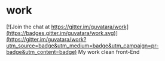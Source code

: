 # work

[![Join the chat at https://gitter.im/guvatara/work](https://badges.gitter.im/guvatara/work.svg)](https://gitter.im/guvatara/work?utm_source=badge&utm_medium=badge&utm_campaign=pr-badge&utm_content=badge)
My work clean front-End
